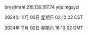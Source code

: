 brysjhhrhl 219.139.197.74 yqqlmgsycl

2024年 11月 03日 星期日 02:10:02 CST

2024年 11月 02日 星期六 18:10:02 GMT
